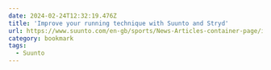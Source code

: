 ```yaml
---
date: 2024-02-24T12:32:19.476Z
title: 'Improve your running technique with Suunto and Stryd'
url: https://www.suunto.com/en-gb/sports/News-Articles-container-page/improve-your-running-technique-with-suunto-and-stryd/
category: bookmark
tags:
  - Suunto
---
```

